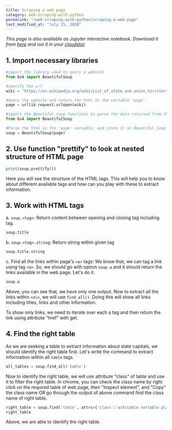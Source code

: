 ```yaml
---
title: Scraping a web page
category: web-scraping-with-python
permalink: "/web-scraping-with-python/scraping-a-web-page"
last_modified_at: "July 15, 2019"
---
```


*This page is also available as Jupyter interactive notebook. Download it from [here](https://code.research.uts.edu.au/143852/code-as-literacy-jupyter-notebooks/blob/master/web-scraping-with-python/beautifulsoup-03-scraping-a-web-page.ipynb) and run it in your [cloudstor](/getting-started/jupyter-notebook).* 


## 1. Import necessary libraries


```python
#import the library used to query a website
from bs4 import BeautifulSoup

#specify the url
wiki = "https://en.wikipedia.org/wiki/List_of_state_and_union_territory_capitals_in_India"

#Query the website and return the html to the variable 'page'
page = urllib.request.urlopen(wiki)

#import the Beautiful soup functions to parse the data returned from the website
from bs4 import BeautifulSoup

#Parse the html in the 'page' variable, and store it in Beautiful Soup format
soup = BeautifulSoup(page)
```

## 2. Use function "prettify" to look at nested structure of HTML page


```python
print(soup.prettify())
```

Here you will see the structure of the HTML tags. This will help you to know about different available tags and how can you play with these to extract information.

## 3.  Work with HTML tags

a. `soup.<tag>`: Return content between opening and closing tag including tag.


```python
soup.title
```

b. `soup.<tag>.string`: Return string within given tag


```python
soup.title.string
```

c. Find all the links within page's `<a>` tags: We know that, we can tag a link using tag `<a>`. So, we should go with option `soup.a` and it should return the links available in the web page. Let's do it.


```python
soup.a
```

Above, you can see that, we have only one output. Now to extract all the links within `<a\>`, we will use `find_all()`. Doing this will show all links including titles, links and other information.

To show only links, we need to iterate over each a tag and then return the link using attribute "href" with get.

## 4. Find the right table

As we are seeking a table to extract information about state capitals, we should identify the right table first. Let's write the command to extract information within all `table` tags.


```python
all_tables = soup.find_all('table')
```

Now to identify the right table, we will use attribute "class" of table and use it to filter the right table. In chrome, you can check the class name by right click on the required table of web page, then "Inspect element", and "Copy" the class name OR go through the output of above command find the class name of right table.


```python
right_table = soup.find('table', attrs={'class':'wikitable sortable plainrowheaders'})
right_table
```

Above, we are able to identify the right table.

